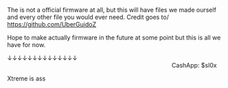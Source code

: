 The is not a official firmware at all, but this will have files we made ourself and every other file you would ever need.
Credit goes to/ https://github.com/UberGuidoZ

Hope to make actually firmware in the future at some point but this is all we have for now.

↓↓↓↓↓↓↓↓↓↓↓↓↓↓⠀⠀⠀⠀⠀⠀⠀⠀⠀⠀⠀⠀⠀⠀⠀⠀⠀⠀⠀⠀⠀⠀⠀⠀⠀⠀⠀⠀⠀⠀⠀⠀⠀⠀⠀⠀⠀⠀⠀⠀⠀⠀⠀⠀⠀⠀⠀⠀⠀⠀⠀⠀⠀⠀⠀⠀⠀⠀⠀⠀⠀⠀⠀⠀⠀⠀⠀⠀⠀⠀
CashApp: $sl0x



Xtreme is ass
